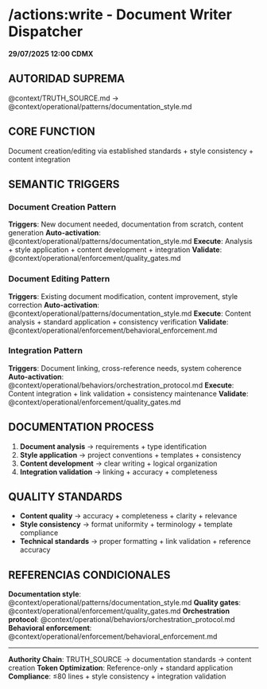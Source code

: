 # /actions:write - Document Writer Dispatcher

**29/07/2025 12:00 CDMX**

## AUTORIDAD SUPREMA
@context/TRUTH_SOURCE.md → @context/operational/patterns/documentation_style.md

## CORE FUNCTION
Document creation/editing via established standards + style consistency + content integration

## SEMANTIC TRIGGERS

### Document Creation Pattern
**Triggers**: New document needed, documentation from scratch, content generation
**Auto-activation**: @context/operational/patterns/documentation_style.md
**Execute**: Analysis + style application + content development + integration
**Validate**: @context/operational/enforcement/quality_gates.md

### Document Editing Pattern
**Triggers**: Existing document modification, content improvement, style correction
**Auto-activation**: @context/operational/patterns/documentation_style.md
**Execute**: Content analysis + standard application + consistency verification
**Validate**: @context/operational/enforcement/behavioral_enforcement.md

### Integration Pattern
**Triggers**: Document linking, cross-reference needs, system coherence
**Auto-activation**: @context/operational/behaviors/orchestration_protocol.md
**Execute**: Content integration + link validation + consistency maintenance
**Validate**: @context/operational/enforcement/quality_gates.md

## DOCUMENTATION PROCESS
1. **Document analysis** → requirements + type identification
2. **Style application** → project conventions + templates + consistency
3. **Content development** → clear writing + logical organization
4. **Integration validation** → linking + accuracy + completeness

## QUALITY STANDARDS
- **Content quality** → accuracy + completeness + clarity + relevance
- **Style consistency** → format uniformity + terminology + template compliance
- **Technical standards** → proper formatting + link validation + reference accuracy

## REFERENCIAS CONDICIONALES
**Documentation style**: @context/operational/patterns/documentation_style.md
**Quality gates**: @context/operational/enforcement/quality_gates.md
**Orchestration protocol**: @context/operational/behaviors/orchestration_protocol.md
**Behavioral enforcement**: @context/operational/enforcement/behavioral_enforcement.md

---
**Authority Chain**: TRUTH_SOURCE → documentation standards → content creation
**Token Optimization**: Reference-only + standard application
**Compliance**: ≤80 lines + style consistency + integration validation